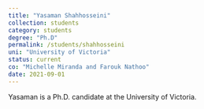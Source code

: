 ```yaml
---
title: "Yasaman Shahhosseini"
collection: students
category: students
degree: "Ph.D"
permalink: /students/shahhosseini
uni: "University of Victoria"
status: current
co: "Michelle Miranda and Farouk Nathoo"
date: 2021-09-01
---
```


Yasaman is a Ph.D. candidate at the University of Victoria. 
